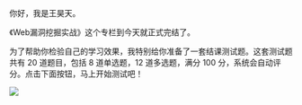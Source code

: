 你好，我是王昊天。

《Web漏洞挖掘实战》这个专栏到今天就正式完结了。

为了帮助你检验自己的学习效果，我特别给你准备了一套结课测试题。这套测试题共有 20 道题目，包括 8 道单选题，12 道多选题，满分 100 分，系统会自动评分。点击下面按钮，马上开始测试吧！

[![](https://static001.geekbang.org/resource/image/28/a4/28d1be62669b4f3cc01c36466bf811a4.png?wh=1142*201)](http://time.geekbang.org/quiz/intro?act_id=3020&exam_id=7988)